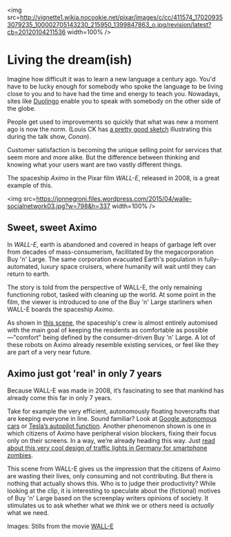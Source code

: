 <img src=http://vignette1.wikia.nocookie.net/pixar/images/c/cc/411574_170209353079235_100002705143230_215950_1399847863_o.jpg/revision/latest?cb=20120104211536 width=100% />

# Living the dream(ish)

Imagine how difficult it was to learn a new language a century ago. You'd have to be lucky enough for somebody who spoke the language to be living close to you and to have had the time and energy to teach you. Nowadays, sites like [Duolingo](https://www.duolingo.com/) enable you to speak with somebody on the other side of the globe.

People get used to improvements so quickly that what was new a moment ago is now the norm. (Louis CK has [a pretty good sketch](https://www.youtube.com/watch?v=ZFsOUbZ0Lr0) illustrating this during the talk show, *Conan*).

Customer satisfaction is becoming the unique selling point for services that seem more and more alike. But the difference between thinking and knowing what your users want are two vastly different things.

The spaceship *Aximo* in the Pixar film *WALL-E*, released in 2008, is a great example of this.  

<img src=https://jonnegroni.files.wordpress.com/2015/04/walle-socialnetwork03.jpg?w=798&h=337 width=100% />

## Sweet, sweet Aximo

In *WALL-E*, earth is abandoned and covered in heaps of garbage left over from decades of mass-consumerism, facilitated by the megacorporation Buy 'n' Large. The same corporation evacuated Earth's population in fully-automated, luxury space cruisers, where humanity will wait until they can return to earth.

The story is told from the perspective of WALL-E, the only remaining functioning robot, tasked with cleaning up the world. At some point in the film, the viewer is introduced to one of the Buy 'n' Large starliners when WALL-E boards the spaceship *Aximo*.

As shown in [this scene](https://www.youtube.com/watch?v=h1BQPV-iCkU), the spaceship's crew is almost entirely automised with the main goal of keeping the residents as comfortable as possible—"comfort" being defined by the consumer-driven Buy 'n' Large. A lot of these robots on Aximo already resemble existing services, or feel like they are part of a very near future.

## Aximo just got 'real' in only 7 years
 
Because WALL-E was made in 2008, it’s fascinating to see that mankind has already come this far in only 7 years. 

Take for example the very efficient, autonomously floating hovercrafts that are keeping everyone in line. Sound familiar? Look at [Google autonomous cars](https://www.youtube.com/watch?v=XReZFuACQLc) or [Tesla’s autopilot function](https://www.youtube.com/watch?v=UgNhYGAgmZo). Another phenomenon shown is one in which citizens of Aximo have peripheral vision blockers, fixing their focus only on their screens. In a way, we’re already heading this way. Just [read about this very cool design of traffic lights in Germany for smartphone zombies](http://www.theguardian.com/cities/2016/apr/29/always-practise-safe-text-the-german-traffic-light-for-smartphone-zombies).  

This scene from WALL-E gives us the impression that the citizens of Aximo are wasting their lives, only consuming and not contributing. But there is nothing that actually shows this. Who is to judge their productivity? While looking at the clip, it is interesting to speculate about the (fictional) motives of Buy 'n' Large based on the screenplay writers opinions of society. It stimulates us to ask whether what we *think* we or others need is *actually* what we need.

Images: Stills from the movie [WALL-E](http://www.imdb.com/title/tt0910970/)
